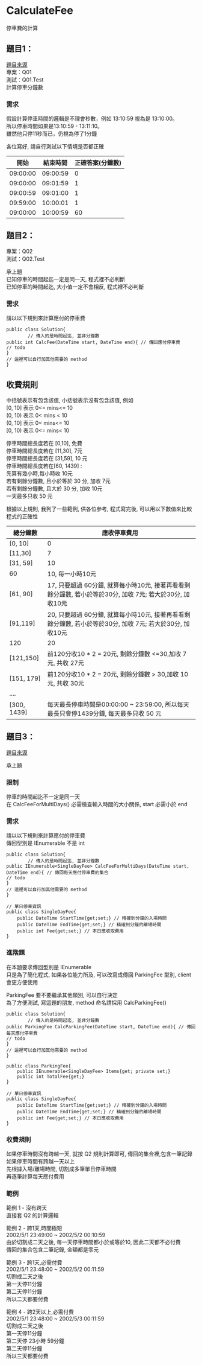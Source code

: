 # CalculateFee  
停車費的計算  

## 題目1：  
[題目來源](https://www.evernote.com/shard/s530/client/snv?noteGuid=9e16269c-6476-0e8e-1d0f-6ef712456280&noteKey=8051edac93ec4abe6d78976e209cdc49&sn=https%3A%2F%2Fwww.evernote.com%2Fshard%2Fs530%2Fsh%2F9e16269c-6476-0e8e-1d0f-6ef712456280%2F8051edac93ec4abe6d78976e209cdc49&title=20220506.Q1%2B%25E8%25A8%2588%25E7%25AE%2597%25E5%2581%259C%25E8%25BB%258A%25E5%2588%2586%25E9%2590%2598%25E6%2595%25B8)  
專案：Q01  
測試：Q01.Test  
計算停車分鐘數  
  
### 需求
假設計算停車時間的邏輯是不理會秒數，例如 13:10:59 視為是 13:10:00。  
所以停車時間如果是13:10:59 - 13:11:10。  
雖然他只停11秒而已，仍視為停了1分鐘  
  
各位寫好, 請自行測試以下情境是否都正確  

開始|結束時間|正確答案(分鐘數)
--|--|--
09:00:00|09:00:59|0
09:00:00|09:01:59|1
09:00:59|09:01:00|1
09:59:00|10:00:01|1
09:00:00|10:00:59|60

## 題目2：
專案：Q02  
測試：Q02.Test  
  
承上題  
已知停車的時間起迄一定是同一天, 程式裡不必判斷  
已知停車的時間起迄, 大小值一定不會相反, 程式裡不必判斷  
  
### 需求  
請以以下規則來計算應付的停車費
```
public class Solution{
        // 傳入的是時間起迄, 並非分鐘數
public int CalcFee(DateTime start, DateTime end){ // 傳回應付停車費
// todo
}
// 這裡可以自行加其他需要的 method
}
```

## 收費規則  
中括號表示有包含該值, 小括號表示沒有包含該值, 例如  
[0, 10] 表示  0<= mins<= 10  
(0, 10) 表示  0< mins < 10  
(0, 10] 表示  0< mins<= 10  
[0, 10) 表示  0<= mins< 10  
  
停車時間總長度若在 [0,10], 免費  
停車時間總長度若在 [11,30], 7元  
停車時間總長度若在 [31,59], 10 元  
停車時間總長度若在[60, 1439] :  
先算有幾小時,每小時收 10元  
若有剩餘分鐘數, 且小於等於 30  分, 加收 7元  
若有剩餘分鐘數, 且大於 30  分, 加收 10元  
一天最多只收 50 元  
  
根據以上規則, 我列了一些範例, 供各位參考, 程式寫完後, 可以用以下數值來比較程式的正確性  

總分鐘數|應收停車費用
--|--
[0, 10]|0
[11,30]|7
[31, 59]|10
60|10, 每一小時10元
[61, 90]|17, 只要超過 60分鐘, 就算每小時10元, 接著再看看剩餘分鐘數, 若小於等於30分, 加收 7元; 若大於30分, 加收10元
[91,119]|20, 只要超過 60分鐘, 就算每小時10元, 接著再看看剩餘分鐘數, 若小於等於30分, 加收 7元; 若大於30分, 加收10元
120|20
[121,150]|前120分收10 * 2 = 20元, 剩餘分鐘數 <=30,加收 7元, 共收 27元
[151, 179]|前120分收10 * 2 = 20元, 剩餘分鐘數 > 30,加收 10元, 共收 30元
....|
[300, 1439]|每天最長停車時間是00:00:00 ~ 23:59:00, 所以每天最長只會停1439分鐘, 每天最多只收 50 元

## 題目3：  
[題目來源](https://www.evernote.com/shard/s530/sh/8e50c58e-405b-2fee-7072-62a7078fa146/67b10ac9342f986961e9d644361ef14d)  
  
承上題  

### 限制  
停車的時間起迄不一定是同一天  
在 CalcFeeForMultiDays() 必需檢查輸入時間的大小關係, start 必需小於 end  
  
### 需求  
請以以下規則來計算應付的停車費  
傳回型別是 IEnumerable<SingleDayFee> 不是 int  
```
public class Solution{  
        // 傳入的是時間起迄, 並非分鐘數  
public IEnumerable<SingleDayFee> CalcFeeForMultiDays(DateTime start, DateTime end){ // 傳回每天應付停車費的集合  
// todo
}
// 這裡可以自行加其他需要的 method
}

// 單日停車資訊
public class SingleDayFee{
    public DateTime StartTime{get;set;} // 精確到分鐘的入場時間
    public DateTime EndTime{get;set;} // 精確到分鐘的離場時間
    public int Fee{get;set;} // 本日應收取費用
}
```

### 進階題
在本題要求傳回型別是 IEnumerable<SingleDayFee>  
只是為了簡化程式, 如果各位能力所及, 可以改寫成傳回 ParkingFee 型別, client 會更方便使用  
  
ParkingFee 要不要繼承其他類別, 可以自行決定  
為了方便測試, 寫這題的朋友, method 命名請採用 CalcParkingFee()  
```
public class Solution{
        // 傳入的是時間起迄, 並非分鐘數
public ParkingFee CalcParkingFee(DateTime start, DateTime end){ // 傳回每天應付停車費
// todo
}
// 這裡可以自行加其他需要的 method
}

public class ParkingFee{
    public IEnumerable<SingleDayFee> Items{get; private set;}
    public int TotalFee{get;}
}

// 單日停車資訊
public class SingleDayFee{
    public DateTime StartTime{get;set;} // 精確到分鐘的入場時間
    public DateTime EndTime{get;set;} // 精確到分鐘的離場時間
    public int Fee{get;set;} // 本日應收取費用
}
```

### 收費規則  
如果停車時間沒有跨越一天, 就按 Q2 規則計算即可, 傳回的集合裡,包含一筆記錄  
如果停車時間有跨越一天以上  
先根據入場/離場時間, 切割成多筆單日停車時間  
再逐筆計算每天應付費用  

### 範例
範例 1 - 沒有跨天  
直接套 Q2 的計算邏輯  
  
範例 2 - 跨1天,時間極短  
2002/5/1 23:49:00 ~  2002/5/2 00:10:59  
由於切割成二天之後, 每一天停車時間都小於或等於10, 因此二天都不必付費  
傳回的集合包含二筆記錄, 金額都是零元  
  
範例 3 - 跨1天,必需付費  
2002/5/1 23:48:00 ~  2002/5/2 00:11:59  
切割成二天之後  
第一天停11分鐘  
第二天停11分鐘  
所以二天都要付費  
  
範例 4 - 跨2天以上,必需付費  
2002/5/1 23:48:00 ~  2002/5/3 00:11:59  
切割成二天之後  
第一天停11分鐘  
第二天停 23小時 59分鐘  
第二天停11分鐘  
所以三天都要付費  